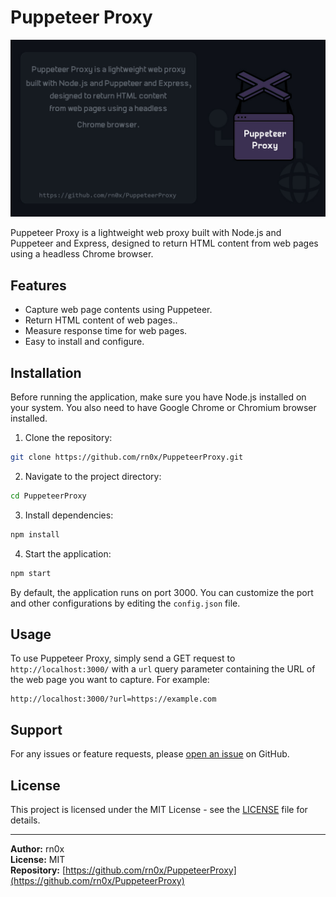 # Puppeteer Proxy

![Puppeteer Proxy](https://raw.githubusercontent.com/rn0x/PuppeteerProxy/main/puppeteer-proxy.jpg)

Puppeteer Proxy is a lightweight web proxy built with Node.js and Puppeteer and Express, designed to return HTML content from web pages using a headless Chrome browser.

## Features

- Capture web page contents using Puppeteer.
- Return HTML content of web pages..
- Measure response time for web pages.
- Easy to install and configure.

## Installation

Before running the application, make sure you have Node.js installed on your system. You also need to have Google Chrome or Chromium browser installed.

1. Clone the repository:

```bash
git clone https://github.com/rn0x/PuppeteerProxy.git
```

2. Navigate to the project directory:

```bash
cd PuppeteerProxy
```

3. Install dependencies:

```bash
npm install
```

4. Start the application:

```bash
npm start
```

By default, the application runs on port 3000. You can customize the port and other configurations by editing the `config.json` file.

## Usage

To use Puppeteer Proxy, simply send a GET request to `http://localhost:3000/` with a `url` query parameter containing the URL of the web page you want to capture. For example:

```
http://localhost:3000/?url=https://example.com
```

## Support

For any issues or feature requests, please [open an issue](https://github.com/rn0x/PuppeteerProxy/issues) on GitHub.

## License

This project is licensed under the MIT License - see the [LICENSE](LICENSE) file for details.

---

**Author:** rn0x  
**License:** MIT  
**Repository:** [https://github.com/rn0x/PuppeteerProxy](https://github.com/rn0x/PuppeteerProxy)